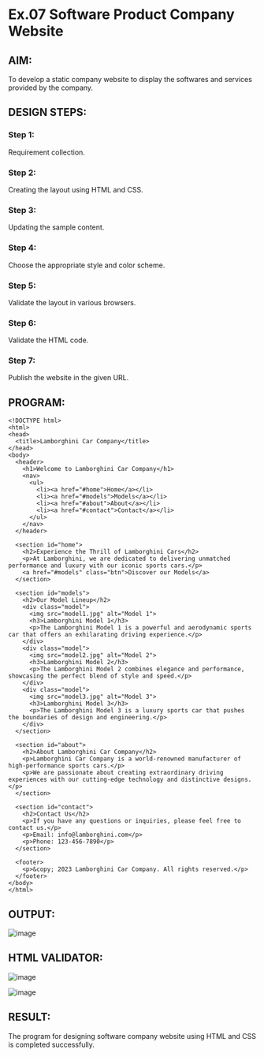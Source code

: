 # Ex.07 Software Product Company Website
## AIM:
To develop a static company website to display the softwares and services provided by the company.

## DESIGN STEPS:

### Step 1:
Requirement collection.

### Step 2:
Creating the layout using HTML and CSS.

### Step 3:
Updating the sample content.

### Step 4:
Choose the appropriate style and color scheme.

### Step 5:
Validate the layout in various browsers.

### Step 6:
Validate the HTML code.

### Step 7:
Publish the website in the given URL.

## PROGRAM:
```
<!DOCTYPE html>
<html>
<head>
  <title>Lamborghini Car Company</title>
</head>
<body>
  <header>
    <h1>Welcome to Lamborghini Car Company</h1>
    <nav>
      <ul>
        <li><a href="#home">Home</a></li>
        <li><a href="#models">Models</a></li>
        <li><a href="#about">About</a></li>
        <li><a href="#contact">Contact</a></li>
      </ul>
    </nav>
  </header>
  
  <section id="home">
    <h2>Experience the Thrill of Lamborghini Cars</h2>
    <p>At Lamborghini, we are dedicated to delivering unmatched performance and luxury with our iconic sports cars.</p>
    <a href="#models" class="btn">Discover our Models</a>
  </section>
  
  <section id="models">
    <h2>Our Model Lineup</h2>
    <div class="model">
      <img src="model1.jpg" alt="Model 1">
      <h3>Lamborghini Model 1</h3>
      <p>The Lamborghini Model 1 is a powerful and aerodynamic sports car that offers an exhilarating driving experience.</p>
    </div>
    <div class="model">
      <img src="model2.jpg" alt="Model 2">
      <h3>Lamborghini Model 2</h3>
      <p>The Lamborghini Model 2 combines elegance and performance, showcasing the perfect blend of style and speed.</p>
    </div>
    <div class="model">
      <img src="model3.jpg" alt="Model 3">
      <h3>Lamborghini Model 3</h3>
      <p>The Lamborghini Model 3 is a luxury sports car that pushes the boundaries of design and engineering.</p>
    </div>
  </section>
  
  <section id="about">
    <h2>About Lamborghini Car Company</h2>
    <p>Lamborghini Car Company is a world-renowned manufacturer of high-performance sports cars.</p>
    <p>We are passionate about creating extraordinary driving experiences with our cutting-edge technology and distinctive designs.</p>
  </section>
  
  <section id="contact">
    <h2>Contact Us</h2>
    <p>If you have any questions or inquiries, please feel free to contact us.</p>
    <p>Email: info@lamborghini.com</p>
    <p>Phone: 123-456-7890</p>
  </section>
  
  <footer>
    <p>&copy; 2023 Lamborghini Car Company. All rights reserved.</p>
  </footer>
</body>
</html>
```

## OUTPUT:
![image](https://github.com/SAILESHKUMAR33/softweb/assets/113497410/db09f581-91fb-4cfb-ac92-a9070fa2468e)


## HTML VALIDATOR:
![image](https://github.com/SAILESHKUMAR33/softweb/assets/113497410/8f4de68d-946b-4d45-978b-41ca89539098)

![image](https://github.com/SAILESHKUMAR33/softweb/assets/113497410/cc3edc47-6bea-4c88-a25f-5cd30810fc6a)

## RESULT:
The program for designing software company website using HTML and CSS is completed successfully.
